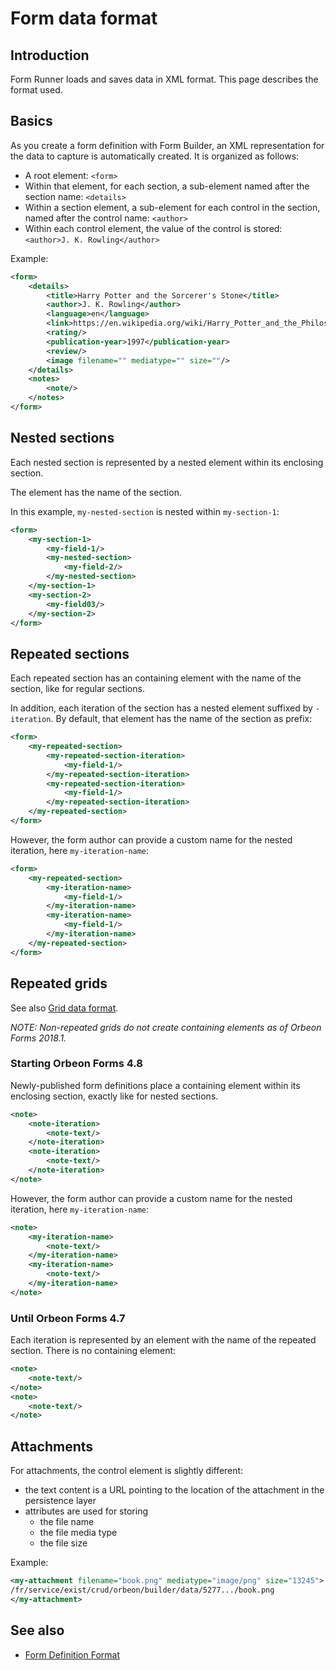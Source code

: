# Form data format

## Introduction

Form Runner loads and saves data in XML format. This page describes the format used.

## Basics

As you create a form definition with Form Builder, an XML representation for the data to capture is automatically created. It is organized as follows:

* A root element:
    `<form>`
* Within that element, for each section, a sub-element named after the section name:
    `<details>`
* Within a section element, a sub-element for each control in the section, named after the control name:
    `<author>`
* Within each control element, the value of the control is stored:
    `<author>J. K. Rowling</author>`

Example:

```xml
<form>
    <details>
        <title>Harry Potter and the Sorcerer's Stone</title>
        <author>J. K. Rowling</author>
        <language>en</language>
        <link>https://en.wikipedia.org/wiki/Harry_Potter_and_the_Philosopher%27s_Stone</link>
        <rating/>
        <publication-year>1997</publication-year>
        <review/>
        <image filename="" mediatype="" size=""/>
    </details>
    <notes>
        <note/>
    </notes>
</form>
```

## Nested sections

Each nested section is represented by a nested element within its enclosing section.

The element has the name of the section.

In this example, `my-nested-section` is nested within `my-section-1`:

```xml
<form>
    <my-section-1>
        <my-field-1/>
        <my-nested-section>
            <my-field-2/>
        </my-nested-section>
    </my-section-1>
    <my-section-2>
        <my-field03/>
    </my-section-2>
</form>
```

## Repeated sections

Each repeated section has an containing element with the name of the section, like for regular sections.

In addition, each iteration of the section has a nested element suffixed by `-iteration`. By default, that element has
the name of the section as prefix:

```xml
<form>
    <my-repeated-section>
        <my-repeated-section-iteration>
            <my-field-1/>
        </my-repeated-section-iteration>
        <my-repeated-section-iteration>
            <my-field-1/>
        </my-repeated-section-iteration>
    </my-repeated-section>
</form>
```

However, the form author can provide a custom name for the nested iteration, here `my-iteration-name`:

```xml
<form>
    <my-repeated-section>
        <my-iteration-name>
            <my-field-1/>
        </my-iteration-name>
        <my-iteration-name>
            <my-field-1/>
        </my-iteration-name>
    </my-repeated-section>
</form>
```

## Repeated grids

See also [Grid data format](../component/grid.md#data-format).

_NOTE: Non-repeated grids do not create containing elements as of Orbeon Forms 2018.1._

### Starting Orbeon Forms 4.8

Newly-published form definitions place a containing element within its enclosing section, exactly like for nested sections.

```xml
<note>
    <note-iteration>
        <note-text/>
    </note-iteration>
    <note-iteration>
        <note-text/>
    </note-iteration>
</note>
```

However, the form author can provide a custom name for the nested iteration, here `my-iteration-name`:

```xml
<note>
    <my-iteration-name>
        <note-text/>
    </my-iteration-name>
    <my-iteration-name>
        <note-text/>
    </my-iteration-name>
</note>
```

### Until Orbeon Forms 4.7

Each iteration is represented by an element with the name of the repeated section. There is no containing element:

```xml
<note>
    <note-text/>
</note>
<note>
    <note-text/>
</note>
```

## Attachments

For attachments, the control element is slightly different:

- the text content is a URL pointing to the location of the attachment in the persistence layer
- attributes are used for storing
    - the file name
    - the file media type
    - the file size

Example:

```xml
<my-attachment filename="book.png" mediatype="image/png" size="13245">
/fr/service/exist/crud/orbeon/builder/data/5277.../book.png
</my-attachment>
```

## See also

- [Form Definition Format](../../form-runner/data-format/form-definition.md)
